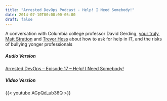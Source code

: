 ```yaml
---
title: "Arrested DevOps Podcast - Help! I Need Somebody!"
date: 2014-07-10T00:00:00-05:00
draft: false
---
```


A conversation with Columbia college professor David Gerding, <a href="https://twitter.com/DivineOps" target=_blank>your truly</a>, <a href="https://twitter.com/mattstratton" target=_blank>Matt Stratton</a> and <a href="https://twitter.com/trevorghess" target=_blank>Trevor Hess</a> about how to ask for help in IT, and the risks of bullying yonger professionals


##### Audio Version #####
<a href="https://www.arresteddevops.com/get-help" target=_blank>Arrested DevOps – Episode 17 – Help! I Need Somebody!</a>

##### Video Version #####
{{< youtube AGpQd_ub36Q >}}